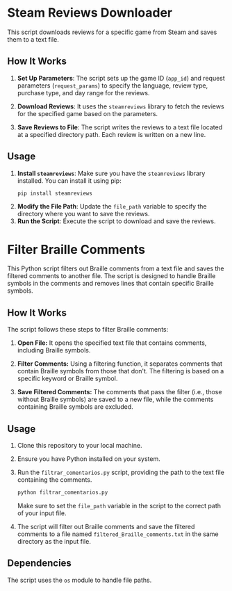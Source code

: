 # Steam Reviews Downloader

This script downloads reviews for a specific game from Steam and saves them to a text file.

## How It Works

1. **Set Up Parameters**: The script sets up the game ID (`app_id`) and request parameters (`request_params`) to specify the language, review type, purchase type, and day range for the reviews.

2. **Download Reviews**: It uses the `steamreviews` library to fetch the reviews for the specified game based on the parameters.

3. **Save Reviews to File**: The script writes the reviews to a text file located at a specified directory path. Each review is written on a new line.

## Usage

1. **Install `steamreviews`**: Make sure you have the `steamreviews` library installed. You can install it using pip:
   ```bash
   pip install steamreviews
2. **Modify the File Path**: Update the `file_path` variable to specify the directory where you want to save the reviews.
3. **Run the Script**: Execute the script to download and save the reviews.


# Filter Braille Comments

This Python script filters out Braille comments from a text file and saves the filtered comments to another file. The script is designed to handle Braille symbols in the comments and removes lines that contain specific Braille symbols.

## How It Works

The script follows these steps to filter Braille comments:

1. **Open File:** It opens the specified text file that contains comments, including Braille symbols.

2. **Filter Comments:** Using a filtering function, it separates comments that contain Braille symbols from those that don't. The filtering is based on a specific keyword or Braille symbol.

3. **Save Filtered Comments:** The comments that pass the filter (i.e., those without Braille symbols) are saved to a new file, while the comments containing Braille symbols are excluded.

## Usage

1. Clone this repository to your local machine.

2. Ensure you have Python installed on your system.

3. Run the `filtrar_comentarios.py` script, providing the path to the text file containing the comments.

    ```bash
    python filtrar_comentarios.py
    ```

    Make sure to set the `file_path` variable in the script to the correct path of your input file.

4. The script will filter out Braille comments and save the filtered comments to a file named `filtered_Braille_comments.txt` in the same directory as the input file.

## Dependencies

The script uses the `os` module to handle file paths.
